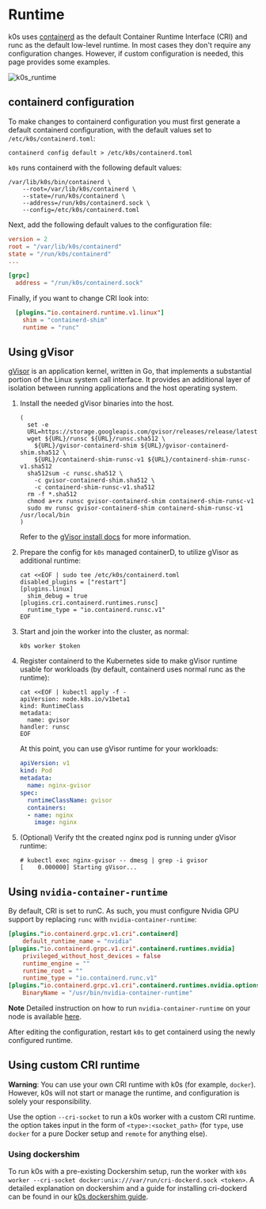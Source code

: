 # Runtime

k0s uses [containerd](https://github.com/containerd/containerd) as the default Container Runtime Interface (CRI) and runc as the default low-level runtime. In most cases they don't require any configuration changes. However, if custom configuration is needed, this page provides some examples.

![k0s_runtime](img/k0s_runtime.png)

## containerd configuration

To make changes to containerd configuration you must first generate a default containerd configuration, with the default values set to `/etc/k0s/containerd.toml`:

```shell
containerd config default > /etc/k0s/containerd.toml
```

`k0s` runs containerd with the following default values:

```shell
/var/lib/k0s/bin/containerd \
    --root=/var/lib/k0s/containerd \
    --state=/run/k0s/containerd \
    --address=/run/k0s/containerd.sock \
    --config=/etc/k0s/containerd.toml
```

Next, add the following default values to the configuration file:

```toml
version = 2
root = "/var/lib/k0s/containerd"
state = "/run/k0s/containerd"
...

[grpc]
  address = "/run/k0s/containerd.sock"
```

Finally, if you want to change CRI look into:

```toml
  [plugins."io.containerd.runtime.v1.linux"]
    shim = "containerd-shim"
    runtime = "runc"
```

## Using gVisor

[gVisor](https://gvisor.dev/docs/) is an application kernel, written in Go, that implements a substantial portion of the Linux system call interface. It provides an additional layer of isolation between running applications and the host operating system.

1. Install the needed gVisor binaries into the host.

    ```shell
    (
      set -e
      URL=https://storage.googleapis.com/gvisor/releases/release/latest
      wget ${URL}/runsc ${URL}/runsc.sha512 \
        ${URL}/gvisor-containerd-shim ${URL}/gvisor-containerd-shim.sha512 \
        ${URL}/containerd-shim-runsc-v1 ${URL}/containerd-shim-runsc-v1.sha512
      sha512sum -c runsc.sha512 \
        -c gvisor-containerd-shim.sha512 \
        -c containerd-shim-runsc-v1.sha512
      rm -f *.sha512
      chmod a+rx runsc gvisor-containerd-shim containerd-shim-runsc-v1
      sudo mv runsc gvisor-containerd-shim containerd-shim-runsc-v1 /usr/local/bin
    )
    ```

    Refer to the [gVisor install docs](https://gvisor.dev/docs/user_guide/install/) for more information.

2. Prepare the config for `k0s` managed containerD, to utilize gVisor as additional runtime:

    ```shell
    cat <<EOF | sudo tee /etc/k0s/containerd.toml
    disabled_plugins = ["restart"]
    [plugins.linux]
      shim_debug = true
    [plugins.cri.containerd.runtimes.runsc]
      runtime_type = "io.containerd.runsc.v1"
    EOF
    ```

3. Start and join the worker into the cluster, as normal:

    ```shell
    k0s worker $token
    ```

4. Register containerd to the Kubernetes side to make gVisor runtime usable for workloads (by default, containerd uses normal runc as the runtime):

    ```shell
    cat <<EOF | kubectl apply -f -
    apiVersion: node.k8s.io/v1beta1
    kind: RuntimeClass
    metadata:
      name: gvisor
    handler: runsc
    EOF
    ```

    At this point, you can use gVisor runtime for your workloads:

    ```yaml
    apiVersion: v1
    kind: Pod
    metadata:
      name: nginx-gvisor
    spec:
      runtimeClassName: gvisor
      containers:
      - name: nginx
        image: nginx
    ```

5. (Optional) Verify tht the created nginx pod is running under gVisor runtime:

    ```shell
    # kubectl exec nginx-gvisor -- dmesg | grep -i gvisor
    [    0.000000] Starting gVisor...
    ```

## Using `nvidia-container-runtime`

By default, CRI is set to runC. As such, you must configure Nvidia GPU support by replacing `runc` with `nvidia-container-runtime`:

```toml
[plugins."io.containerd.grpc.v1.cri".containerd]
    default_runtime_name = "nvidia"
[plugins."io.containerd.grpc.v1.cri".containerd.runtimes.nvidia]
    privileged_without_host_devices = false
    runtime_engine = ""
    runtime_root = ""
    runtime_type = "io.containerd.runc.v1"
[plugins."io.containerd.grpc.v1.cri".containerd.runtimes.nvidia.options]
    BinaryName = "/usr/bin/nvidia-container-runtime"
```

**Note** Detailed instruction on how to run `nvidia-container-runtime` on your node is available [here](https://docs.nvidia.com/datacenter/cloud-native/kubernetes/install-k8s.html#install-nvidia-container-toolkit-nvidia-docker2).

After editing the configuration, restart `k0s` to get containerd using the newly configured runtime.

## Using custom CRI runtime

**Warning**: You can use your own CRI runtime with k0s (for example, `docker`). However, k0s will not start or manage the runtime, and configuration is solely your responsibility.

Use the option `--cri-socket` to run a k0s worker with a custom CRI runtime. the option takes input in the form of `<type>:<socket_path>` (for `type`, use `docker` for a pure Docker setup and `remote` for anything else).

### Using dockershim

To run k0s with a pre-existing Dockershim setup, run the worker with `k0s worker --cri-socket docker:unix:///var/run/cri-dockerd.sock <token>`.
A detailed explanation on dockershim and a guide for installing cri-dockerd can be found in our [k0s dockershim guide](./dockershim.md).
